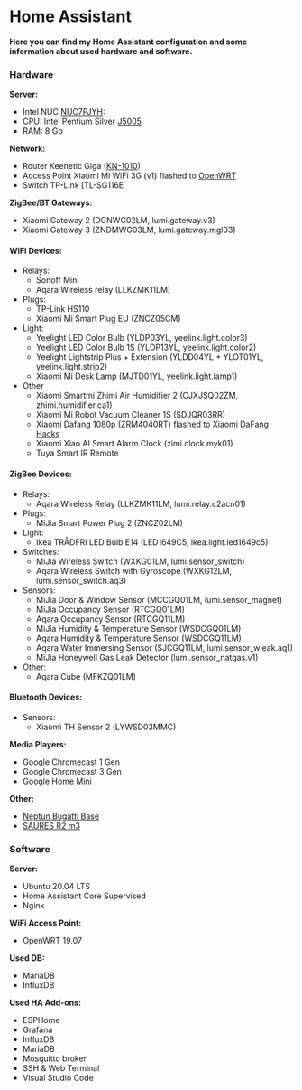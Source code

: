 # Home Assistant

**Here you can find my Home Assistant configuration and some information about used hardware and software.**

### Hardware

**Server:**
- Intel NUC [NUC7PJYH](https://ark.intel.com/content/www/ru/ru/ark/products/126137/intel-nuc-kit-nuc7pjyh.html):
- CPU: Intel Pentium Silver [J5005](https://ark.intel.com/content/www/ru/ru/ark/products/128984/intel-pentium-silver-j5005-processor-4m-cache-up-to-2-80-ghz.html)
- RAM: 8 Gb

**Network:**
- Router Keenetic Giga ([KN-1010](https://keenetic.ru/ru/keenetic-giga))
- Access Point Xiaomi Mi WiFi 3G (v1) flashed to [OpenWRT](http://openwrt.org/)
- Switch TP-Link [TL-SG116E[](https://www.tp-link.com/ru/business-networking/easy-smart-switch/tl-sg116e/)

**ZigBee/BT Gateways:**
- Xiaomi Gateway 2 (DGNWG02LM, lumi.gateway.v3)   
- Xiaomi Gateway 3 (ZNDMWG03LM, lumi.gateway.mgl03)

#### WiFi Devices:
- Relays:
  - Sonoff Mini
  - Aqara Wireless relay (LLKZMK11LM)
- Plugs:
  - TP-Link HS110
  - Xiaomi Mi Smart Plug EU (ZNCZ05CM)
- Light:
  - Yeelight LED Color Bulb (YLDP03YL, yeelink.light.color3)
  - Yeelight LED Color Bulb 1S (YLDP13YL, yeelink.light.color2)
  - Yeelight Lightstrip Plus + Extension (YLDD04YL + YLOT01YL, yeelink.light.strip2)
  - Xiaomi Mi Desk Lamp (MJTD01YL, yeelink.light.lamp1)
- Other
  - Xiaomi Smartmi Zhimi Air Humidifier 2 (CJXJSQ02ZM, zhimi.humidifier.ca1)
  - Xiaomi Mi Robot Vacuum Cleaner 1S (SDJQR03RR)
  - Xiaomi Dafang 1080p (ZRM4040RT) flashed to [Xiaomi DaFang Hacks](https://github.com/EliasKotlyar/Xiaomi-Dafang-Hacks)
  - Xiaomi Xiao AI Smart Alarm Clock (zimi.clock.myk01)
  - Tuya Smart IR Remote

#### ZigBee Devices:
- Relays:
  - Aqara Wireless Relay (LLKZMK11LM, lumi.relay.c2acn01)
- Plugs:
  - MiJia Smart Power Plug 2 (ZNCZ02LM)
- Light:
  - Ikea TRÅDFRI LED Bulb E14 (LED1649C5, ikea.light.led1649c5)
- Switches:
  - MiJia Wireless Switch (WXKG01LM, lumi.sensor_switch)
  - Aqara Wireless Switch with Gyroscope (WXKG12LM, lumi.sensor_switch.aq3)
- Sensors:
  - MiJia Door & Window Sensor (MCCGQ01LM, lumi.sensor_magnet)
  - MiJia Occupancy Sensor (RTCGQ01LM)
  - Aqara Occupancy Sensor (RTCGQ11LM)
  - MiJia Humidity & Temperature Sensor (WSDCGQ01LM)
  - Aqara Humidity & Temperature Sensor (WSDCGQ11LM)
  - Aqara Water Immersing Sensor (SJCGQ11LM, lumi.sensor_wleak.aq1)
  - MiJia Honeywell Gas Leak Detector (lumi.sensor_natgas.v1)
- Other:
  - Aqara Cube (MFKZQ01LM)

#### Bluetooth Devices:
- Sensors:
  - Xiaomi TH Sensor 2 (LYWSD03MMC)

**Media Players:**
  - Google Chromecast 1 Gen
  - Google Chromecast 3 Gen
  - Google Home Mini

**Other:**
- [Neptun Bugatti Base](https://neptun-mcs.ru/catalog/complects/neptun_base/sistema_kontrolya_protechki_vody_neptun_bugatti_base/)
- [SAURES R2 m3](https://www.saures.ru/blog/obzory-tovarov/obzor-modifikatsiy-kontrollera-saures-r2/)

### Software

**Server:**
- Ubuntu 20.04 LTS
- Home Assistant Core Supervised
- Nginx

**WiFi Access Point:**
- OpenWRT 19.07

**Used DB:**
- MariaDB
- InfluxDB

**Used HA Add-ons:**
- ESPHome
- Grafana
- InfluxDB
- MariaDB
- Mosquitto broker
- SSH & Web Terminal
- Visual Studio Code